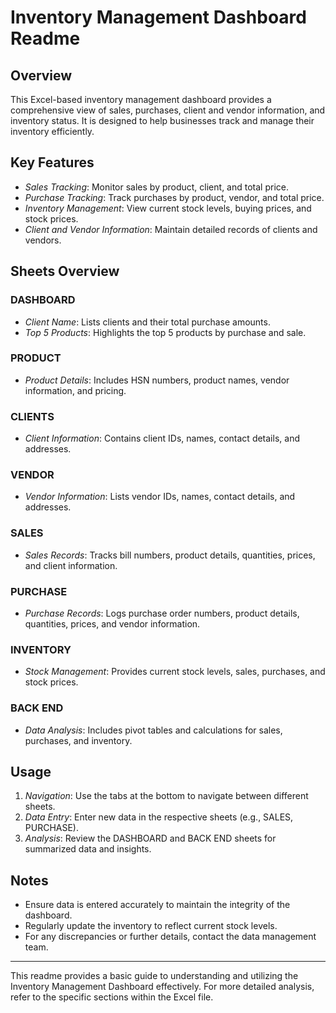 # Inventory Management Dashboard Readme

## Overview
This Excel-based inventory management dashboard provides a comprehensive view of sales, purchases, client and vendor information, and inventory status. It is designed to help businesses track and manage their inventory efficiently.

## Key Features
- *Sales Tracking*: Monitor sales by product, client, and total price.
- *Purchase Tracking*: Track purchases by product, vendor, and total price.
- *Inventory Management*: View current stock levels, buying prices, and stock prices.
- *Client and Vendor Information*: Maintain detailed records of clients and vendors.

## Sheets Overview

### DASHBOARD
- *Client Name*: Lists clients and their total purchase amounts.
- *Top 5 Products*: Highlights the top 5 products by purchase and sale.

### PRODUCT
- *Product Details*: Includes HSN numbers, product names, vendor information, and pricing.

### CLIENTS
- *Client Information*: Contains client IDs, names, contact details, and addresses.

### VENDOR
- *Vendor Information*: Lists vendor IDs, names, contact details, and addresses.

### SALES
- *Sales Records*: Tracks bill numbers, product details, quantities, prices, and client information.

### PURCHASE
- *Purchase Records*: Logs purchase order numbers, product details, quantities, prices, and vendor information.

### INVENTORY
- *Stock Management*: Provides current stock levels, sales, purchases, and stock prices.

### BACK END
- *Data Analysis*: Includes pivot tables and calculations for sales, purchases, and inventory.

## Usage
1. *Navigation*: Use the tabs at the bottom to navigate between different sheets.
2. *Data Entry*: Enter new data in the respective sheets (e.g., SALES, PURCHASE).
3. *Analysis*: Review the DASHBOARD and BACK END sheets for summarized data and insights.

## Notes
- Ensure data is entered accurately to maintain the integrity of the dashboard.
- Regularly update the inventory to reflect current stock levels.
- For any discrepancies or further details, contact the data management team.

---

This readme provides a basic guide to understanding and utilizing the Inventory Management Dashboard effectively. For more detailed analysis, refer to the specific sections within the Excel file.
